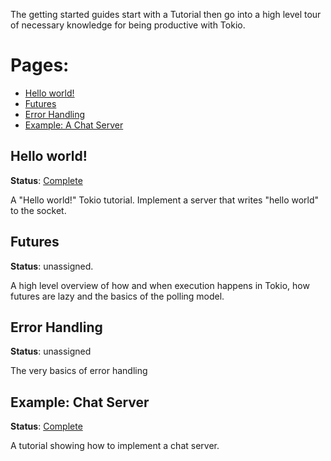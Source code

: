 The getting started guides start with a Tutorial then go into a high
level tour of necessary knowledge for being productive with Tokio.

# Pages:

* [Hello world!](#hello-world)
* [Futures](#futures)
* [Error Handling](#errors)
* [Example: A Chat Server](#chat-server)

<a name="hello-world"></a>
## Hello world!

**Status**: [Complete](https://tokio.rs/docs/getting-started/hello-world/)

A "Hello world!" Tokio tutorial. Implement a server that writes "hello world" to
the socket.

<a name="futures"></a>
## Futures

**Status**: unassigned.

A high level overview of how and when execution happens in Tokio, how futures
are lazy and the basics of the polling model.

<a name="errors"></a>
## Error Handling

**Status**: unassigned

The very basics of error handling

<a name="chat-server"></a>
## Example: Chat Server

**Status**: [Complete](https://tokio.rs/docs/getting-started/chat/)

A tutorial showing how to implement a chat server.